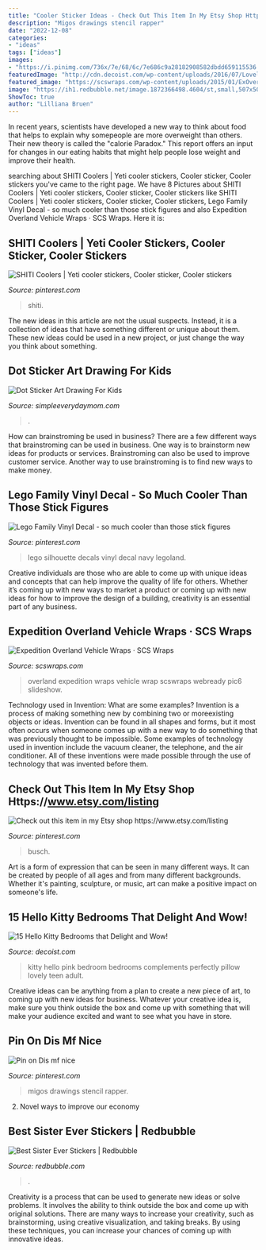 ```yaml
---
title: "Cooler Sticker Ideas - Check Out This Item In My Etsy Shop Https://www.etsy.com/listing"
description: "Migos drawings stencil rapper"
date: "2022-12-08"
categories:
- "ideas"
tags: ["ideas"]
images:
- "https://i.pinimg.com/736x/7e/68/6c/7e686c9a28182908582dbdd659115536.jpg"
featuredImage: "http://cdn.decoist.com/wp-content/uploads/2016/07/Lovely-Hello-Kitty-pillow-perfectly-complements-the-white-and-pink-color-scheme-of-the-kids-bedroom.jpg"
featured_image: "https://scswraps.com/wp-content/uploads/2015/01/ExOverland_Pic6_WebReady.jpg"
image: "https://ih1.redbubble.net/image.1872366498.4604/st,small,507x507-pad,600x600,f8f8f8.jpg"
ShowToc: true
author: "Lilliana Bruen"
---
```



In recent years, scientists have developed a new way to think about food that helps to explain why somepeople are more overweight than others. Their new theory is called the "calorie Paradox." This report offers an input for changes in our eating habits that might help people lose weight and improve their health.

	

		
searching about SHITI Coolers | Yeti cooler stickers, Cooler sticker, Cooler stickers you've came to the right page. We have 8 Pictures about SHITI Coolers | Yeti cooler stickers, Cooler sticker, Cooler stickers like SHITI Coolers | Yeti cooler stickers, Cooler sticker, Cooler stickers, Lego Family Vinyl Decal - so much cooler than those stick figures and also Expedition Overland Vehicle Wraps · SCS Wraps. Here it is:
		
    
## SHITI Coolers | Yeti Cooler Stickers, Cooler Sticker, Cooler Stickers

<img loading=lazy src="https://i.pinimg.com/736x/80/51/9e/80519eb566e0c44ea851443f69b2242d.jpg" onerror="this.onerror=null;this.src='https://tse2.mm.bing.net/th?id=OIP.YE3wA4FDf3JH0Er2TtWOPQHaJ3&amp;pid=15.1';" alt="SHITI Coolers | Yeti cooler stickers, Cooler sticker, Cooler stickers">

_Source: pinterest.com_

>shiti. 

	

The new ideas in this article are not the usual suspects. Instead, it is a collection of ideas that have something different or unique about them. These new ideas could be used in a new project, or just change the way you think about something.

    
## Dot Sticker Art Drawing For Kids

<img loading=lazy src="https://www.simpleeverydaymom.com/wp-content/uploads/2018/06/kids-creative-drawing-image-600x800.jpg" onerror="this.onerror=null;this.src='https://tse4.mm.bing.net/th?id=OIP.sQmghXV7tfJuN3mGcrL8tQHaJ4&amp;pid=15.1';" alt="Dot Sticker Art Drawing For Kids">

_Source: simpleeverydaymom.com_

>. 

	

How can brainstroming be used in business?
There are a few different ways that brainstroming can be used in business. One way is to brainstorm new ideas for products or services. Brainstroming can also be used to improve customer service. Another way to use brainstroming is to find new ways to make money.

    
## Lego Family Vinyl Decal - So Much Cooler Than Those Stick Figures

<img loading=lazy src="https://i.pinimg.com/originals/de/ba/a2/debaa208e78a0759fa04bcde52382abc.jpg" onerror="this.onerror=null;this.src='https://tse2.mm.bing.net/th?id=OIP.-EAVnKlW5fvYZ_ESHJRVYQHaEB&amp;pid=15.1';" alt="Lego Family Vinyl Decal - so much cooler than those stick figures">

_Source: pinterest.com_

>lego silhouette decals vinyl decal navy legoland. 

	

Creative individuals are those who are able to come up with unique ideas and concepts that can help improve the quality of life for others. Whether it’s coming up with new ways to market a product or coming up with new ideas for how to improve the design of a building, creativity is an essential part of any business.

    
## Expedition Overland Vehicle Wraps · SCS Wraps

<img loading=lazy src="https://scswraps.com/wp-content/uploads/2015/01/ExOverland_Pic6_WebReady.jpg" onerror="this.onerror=null;this.src='https://tse3.mm.bing.net/th?id=OIP.EMNO71GJMbWAqIIdzQZ7bQHaDt&amp;pid=15.1';" alt="Expedition Overland Vehicle Wraps · SCS Wraps">

_Source: scswraps.com_

>overland expedition wraps vehicle wrap scswraps webready pic6 slideshow. 

	

Technology used in Invention: What are some examples?
Invention is a process of making something new by combining two or moreexisting objects or ideas. Invention can be found in all shapes and forms, but it most often occurs when someone comes up with a new way to do something that was previously thought to be impossible. 
Some examples of technology used in invention include the vacuum cleaner, the telephone, and the air conditioner. All of these inventions were made possible through the use of technology that was invented before them.

    
## Check Out This Item In My Etsy Shop Https://www.etsy.com/listing

<img loading=lazy src="https://i.pinimg.com/736x/7e/68/6c/7e686c9a28182908582dbdd659115536.jpg" onerror="this.onerror=null;this.src='https://tse3.mm.bing.net/th?id=OIP.vQbBTfjs2TbfhIinkbcDTAHaGE&amp;pid=15.1';" alt="Check out this item in my Etsy shop https://www.etsy.com/listing">

_Source: pinterest.com_

>busch. 

	

Art is a form of expression that can be seen in many different ways. It can be created by people of all ages and from many different backgrounds. Whether it's painting, sculpture, or music, art can make a positive impact on someone's life.

    
## 15 Hello Kitty Bedrooms That Delight And Wow!

<img loading=lazy src="http://cdn.decoist.com/wp-content/uploads/2016/07/Lovely-Hello-Kitty-pillow-perfectly-complements-the-white-and-pink-color-scheme-of-the-kids-bedroom.jpg" onerror="this.onerror=null;this.src='https://tse2.mm.bing.net/th?id=OIP.CKoNHYdRh9vu5BGnKwiXAwHaLH&amp;pid=15.1';" alt="15 Hello Kitty Bedrooms that Delight and Wow!">

_Source: decoist.com_

>kitty hello pink bedroom bedrooms complements perfectly pillow lovely teen adult. 

	

Creative ideas can be anything from a plan to create a new piece of art, to coming up with new ideas for business. Whatever your creative idea is, make sure you think outside the box and come up with something that will make your audience excited and want to see what you have in store.

    
## Pin On Dis Mf Nice

<img loading=lazy src="https://i.pinimg.com/736x/ad/19/c5/ad19c574897d449f20ceaebe05ff5ae5--hiphop-art-ideas.jpg" onerror="this.onerror=null;this.src='https://tse3.mm.bing.net/th?id=OIP.en7yjDLaBTWAeVBu5qRKywHaKe&amp;pid=15.1';" alt="Pin on Dis mf nice">

_Source: pinterest.com_

>migos drawings stencil rapper. 

	

2. Novel ways to improve our economy

    
## Best Sister Ever Stickers | Redbubble

<img loading=lazy src="https://ih1.redbubble.net/image.1872366498.4604/st,small,507x507-pad,600x600,f8f8f8.jpg" onerror="this.onerror=null;this.src='https://tse3.mm.bing.net/th?id=OIP.n1cHY9ELuaEKgIDc90APkAHaHa&amp;pid=15.1';" alt="Best Sister Ever Stickers | Redbubble">

_Source: redbubble.com_

>. 

	

Creativity is a process that can be used to generate new ideas or solve problems. It involves the ability to think outside the box and come up with original solutions. There are many ways to increase your creativity, such as brainstorming, using creative visualization, and taking breaks. By using these techniques, you can increase your chances of coming up with innovative ideas.

